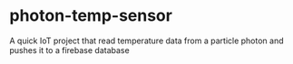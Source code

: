 # photon-temp-sensor
A quick IoT project that read temperature data from a particle photon and pushes it to a firebase database
